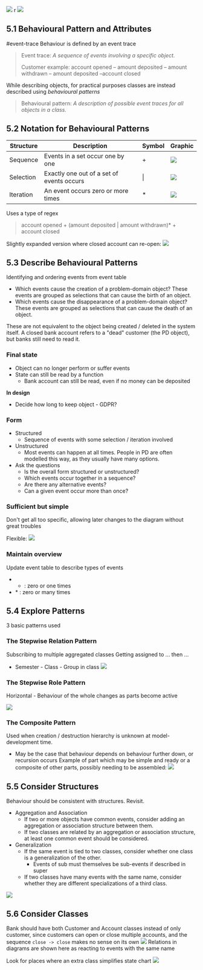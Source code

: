 ![](Pasted%20image%2020230917105903.png)
r
![](Pasted%20image%2020230917110816.png)
## 5.1 Behavioural Pattern and Attributes
#event-trace
Behaviour is defined by an event trace
> Event trace: *A sequence of events involving a specific object.*
> 
> Customer example:
> account opened – amount deposited – amount withdrawn – amount deposited –account closed

While describing objects, for practical purposes classes are instead described using *behavioural patterns*
> Behavioural pattern: *A description of possible event traces for all objects in a class.*

## 5.2 Notation for Behavioural Patterns

| Structure | Description                               | Symbol | Graphic                                  |
| --------- | ----------------------------------------- | ------ | ---------------------------------------- |
| Sequence  | Events in a set occur one by one          | +      | ![](Pasted%20image%2020230917111330.png) | 
| Selection | Exactly one out of a set of events occurs | \|     | ![](Pasted%20image%2020230917111344.png) |
| Iteration | An event occurs zero or more times        | \*     | ![](Pasted%20image%2020230917111401.png) |

Uses a type of regex
> account opened + (amount deposited | amount withdrawn)* + account closed

Slightly expanded version where closed account can re-open:
![](Pasted%20image%2020230917112306.png)
## 5.3 Describe Behavioural Patterns
Identifying and ordering events from event table
- Which events cause the creation of a problem-domain object? These events are grouped as selections that can cause the birth of an object.
- Which events cause the disappearance of a problem-domain object? These events are grouped as selections that can cause the death of an object.

These are not equivalent to the object being created / deleted in the system itself. A closed bank account refers to a "dead" customer (the PD object), but banks still need to read it.

### Final state
- Object can no longer perform or suffer events
- State can still be read by a function
	- Bank account can still be read, even if no money can be deposited

**In design**
- Decide how long to keep object - GDPR?

### Form
- Structured
	- Sequence of events with some selection / iteration involved
- Unstructured
	- Most events can happen at all times. People in PD are often modelled this way, as they usually have many options.
- Ask the questions
	- Is the overall form structured or unstructured?
	- Which events occur together in a sequence?
	- Are there any alternative events?
	- Can a given event occur more than once?
### Sufficient but simple
Don't get all too specific, allowing later changes to the diagram without great troubles

Flexible:
![](Pasted%20image%2020230917112624.png)
### Maintain overview
Update event table to describe types of events
- + : zero or one times
- \* : zero or many times

## 5.4 Explore Patterns
3 basic patterns used
### The Stepwise Relation Pattern
Subscribing to multiple aggregated classes
Getting assigned to ... then ...
- Semester - Class - Group in class
![](Pasted%20image%2020230917113555.png)
### The Stepwise Role Pattern
Horizontal - Behaviour of the whole changes as parts become active

![](Pasted%20image%2020230917113615.png)
### The Composite Pattern
Used when creation / destruction hierarchy is unknown at model-development time.
- May be the case that behaviour depends on behaviour further down, or recursion occurs
Example of part which may be simple and ready or a composite of other parts, possibly needing to be assembled:
![](Pasted%20image%2020230917114149.png)

## 5.5 Consider Structures
Behaviour should be consistent with structures. Revisit.
- Aggregation and Association
	- If two or more objects have common events, consider adding an aggregation or association structure between them.
	- If two classes are related by an aggregation or association structure, at least one common event should be considered.
- Generalization
	- If the same event is tied to two classes, consider whether one class is a generalization of the other.
		- Events of sub must themselves be sub-events if described in super
	- If two classes have many events with the same name, consider whether they are different specializations of a third class.

![](Pasted%20image%2020230918092530.png)
## 5.6 Consider Classes
Bank should have both Customer and Account classes instead of only customer, since customers can open or close multiple accounts, and the sequence `close -> close` makes no sense on its own
![](Pasted%20image%2020230917115016.png)
Relations in diagrams are shown here as reacting to events with the same name

Look for places where an extra class simplifies state chart
![](Pasted%20image%2020230918092559.png)